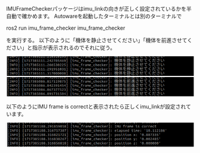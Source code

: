 IMUFrameCheckerパッケージはimu_linkの向きが正しく設定されているかを半自動で確かめます。
Autowareを起動したターミナルとは別のターミナルで

ros2 run imu_frame_checker imu_frame_checker 

を実行する。
以下のように「機体を静止させてください」「機体を前進させてください」と指示が表示されるのでそれに従う。

![alt text](image.png)
![alt text](image-1.png)

以下のようにIMU frame is correctと表示されたら正しくimu_linkが設定されています。

![alt text](image-2.png)